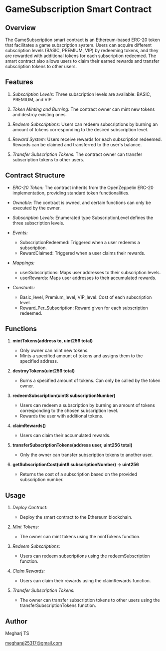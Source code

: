 # GameSubscription Smart Contract 

## Overview

The GameSubscription smart contract is an Ethereum-based ERC-20 token that facilitates a game subscription system. Users can acquire different subscription levels (BASIC, PREMIUM, VIP) by redeeming tokens, and they are rewarded with additional tokens for each subscription redeemed. The smart contract also allows users to claim their earned rewards and transfer subscription tokens to other users.

## Features

1. *Subscription Levels:* Three subscription levels are available: BASIC, PREMIUM, and VIP.

2. *Token Minting and Burning:* The contract owner can mint new tokens and destroy existing ones.

3. *Redeem Subscriptions:* Users can redeem subscriptions by burning an amount of tokens corresponding to the desired subscription level.

4. *Reward System:* Users receive rewards for each subscription redeemed. Rewards can be claimed and transferred to the user's balance.

5. *Transfer Subscription Tokens:* The contract owner can transfer subscription tokens to other users.

## Contract Structure

- *ERC-20 Token:* The contract inherits from the OpenZeppelin ERC-20 implementation, providing standard token functionalities.

- *Ownable:* The contract is owned, and certain functions can only be executed by the owner.

- *Subscription Levels:* Enumerated type SubscriptionLevel defines the three subscription levels.

- *Events:*
  - SubscriptionRedeemed: Triggered when a user redeems a subscription.
  - RewardClaimed: Triggered when a user claims their rewards.

- *Mappings:*
  - userSubscriptions: Maps user addresses to their subscription levels.
  - userRewards: Maps user addresses to their accumulated rewards.

- *Constants:*
  - Basic_level, Premium_level, VIP_level: Cost of each subscription level.
  - Reward_Per_Subscription: Reward given for each subscription redeemed.

## Functions

1. **mintTokens(address to, uint256 total)**
   - Only owner can mint new tokens.
   - Mints a specified amount of tokens and assigns them to the specified address.

2. **destroyTokens(uint256 total)**
   - Burns a specified amount of tokens. Can only be called by the token owner.

3. **redeemSubscription(uint8 subscriptionNumber)**
   - Users can redeem a subscription by burning an amount of tokens corresponding to the chosen subscription level.
   - Rewards the user with additional tokens.

4. **claimRewards()**
   - Users can claim their accumulated rewards.

5. **transferSubscriptionTokens(address user, uint256 total)**
   - Only the owner can transfer subscription tokens to another user.

6. **getSubscriptionCost(uint8 subscriptionNumber) -> uint256**
   - Returns the cost of a subscription based on the provided subscription number.

## Usage

1. *Deploy Contract:*
   - Deploy the smart contract to the Ethereum blockchain.

2. *Mint Tokens:*
   - The owner can mint tokens using the mintTokens function.

3. *Redeem Subscriptions:*
   - Users can redeem subscriptions using the redeemSubscription function.

4. *Claim Rewards:*
   - Users can claim their rewards using the claimRewards function.

5. *Transfer Subscription Tokens:*
   - The owner can transfer subscription tokens to other users using the transferSubscriptionTokens function.
## Author

Megharj TS

megharaj25317@gmail.com
